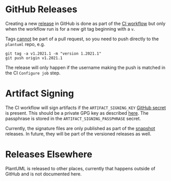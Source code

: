 # GitHub Releases

Creating a new [release][1] in GitHub is done as part of the [CI workflow][2]
but only when the workflow run is for a new git tag beginning with a `v`.

Tags [cannot][3] be part of a pull request, so you need to push directly to the `plantuml` repo, e.g.

	git tag -a v1.2021.1 -m "version 1.2021.1"
	git push origin v1.2021.1

The release will only happen if the username making the push is matched in the CI `Configure job` step.

# Artifact Signing

The CI workflow will sign artifacts if the `ARTIFACT_SIGNING_KEY` [GitHub secret][4] is present.  This should be a
private GPG key as described [here][5].  The passphrase is stored in the `ARTIFACT_SIGNING_PASSPHRASE` secret.

Currently, the signature files are only published as part of the [snapshot][6] releases.
In future, they will be part of the versioned releases as well.

# Releases Elsewhere 

PlantUML is released to other places, currently that happens outside of GitHub and is not documented here.

[1]: https://github.com/plantuml/plantuml/releases
[2]: https://github.com/plantuml/plantuml/actions/workflows/ci.yml
[3]: https://stackoverflow.com/questions/12278660/adding-tags-to-a-pull-request
[4]: https://docs.github.com/en/actions/security-guides/encrypted-secrets
[5]: https://central.sonatype.org/publish/requirements/gpg/#generating-a-key-pair
[6]: https://github.com/plantuml/plantuml/releases/tag/snapshot
